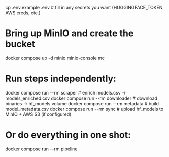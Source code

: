 cp .env.example .env    # fill in any secrets you want (HUGGINGFACE_TOKEN, AWS creds, etc.)

# Bring up MinIO and create the bucket
docker compose up -d minio minio-console mc

# Run steps independently:
docker compose run --rm scraper     # enrich models.csv -> models_enriched.csv
docker compose run --rm downloader  # download binaries -> hf_models volume
docker compose run --rm metadata    # build model_metadata.csv
docker compose run --rm sync        # upload hf_models to MinIO + AWS S3 (if configured)

# Or do everything in one shot:
docker compose run --rm pipeline
